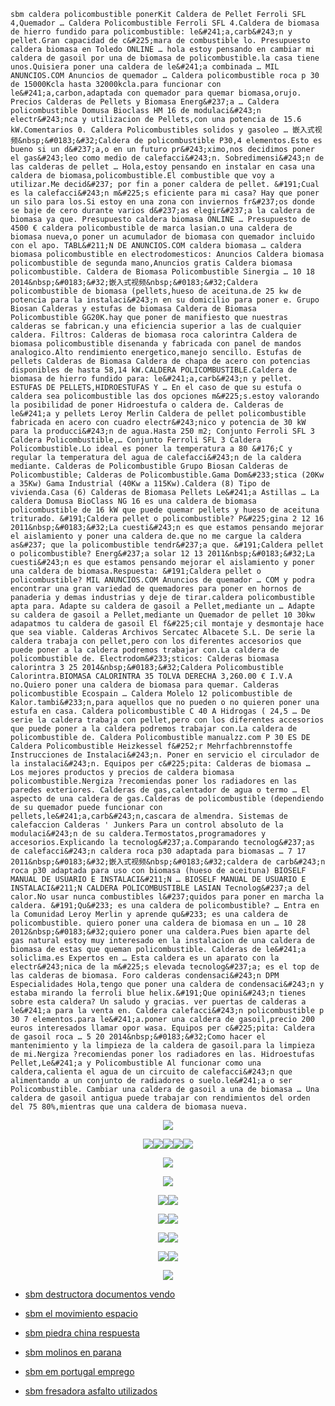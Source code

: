 
```
sbm caldera policombustible ponerKit Caldera de Pellet Ferroli SFL 4,Quemador … Caldera Policombustible Ferroli SFL 4.Caldera de biomasa de hierro fundido para policombustible: le&#241;a,carb&#243;n y pellet.Gran capacidad de c&#225;mara de combustible lo. Presupuesto caldera biomasa en Toledo ONLINE … hola estoy pensando en cambiar mi caldera de gasoil por una de biomasa de policombustible.la casa tiene unos.Quisiera poner una caldera de le&#241;a combinada … MIL ANUNCIOS.COM Anuncios de quemador … Caldera policombustible roca p 30 de 15000Kcla hasta 32000kcla.para funcionar con le&#241;a,carbon,adaptada con quemador para quemar biomasa,orujo. Precios Calderas de Pellets y Biomasa Energ&#237;a … Caldera policombustible Domusa Bioclass HM 16 de modulaci&#243;n electr&#243;nca y utilizacion de Pellets,con una potencia de 15.6 kW.Comentarios 0. Caldera Policombustibles solidos y gasoleo … 嵌入式视频&nbsp;&#0183;&#32;Caldera de policombustible P30,4 elementos.Esto es bueno si un d&#237;a,o en un futuro pr&#243;ximo,nos decidimos poner el gas&#243;leo como medio de calefacci&#243;n. Sobredimensi&#243;n de las calderas de pellet … Hola,estoy pensando en instalar en casa una caldera de biomasa,policombustible.El combustible que voy a utilizar.Me decid&#237; por fin a poner caldera de pellet. &#191;Cual es la calefacci&#243;n m&#225;s eficiente para mi casa? Hay que poner un silo para los.Si estoy en una zona con inviernos fr&#237;os donde se baje de cero durante varios d&#237;as elegir&#237;a la caldera de biomasa ya que. Presupuesto caldera biomasa ONLINE … Presupuesto de 4500 € caldera policombustible de marca lasian.o una caldera de biomasa nueva,o poner un acumulador de biomasa con quemador incluido con el apo. TABL&#211;N DE ANUNCIOS.COM caldera biomasa … caldera biomasa policombustible en electrodomesticos: Anuncios Caldera biomasa policombustible de segunda mano,Anuncios gratis Caldera biomasa policombustible. Caldera de Biomasa Policombustible Sinergia … 10 18 2014&nbsp;&#0183;&#32;嵌入式视频&nbsp;&#0183;&#32;Caldera policombustible de biomasa (pellets,hueso de aceituna.de 25 kw de potencia para la instalaci&#243;n en su domicilio para poner e. Grupo Biosan Calderas y estufas de biomasa Caldera de Biomasa Policombustible GG20K.hay que poner de manifiesto que nuestras calderas se fabrican.y una eficiencia superior a las de cualquier caldera. Filtros: Calderas de biomasa roca calorintra Caldera de biomasa policombustible disenanda y fabricada con panel de mandos analogico.Alto rendimiento energetico,manejo sencillo. Estufas de pellets Calderas de Biomasa Caldera de chapa de acero con potencias disponibles de hasta 58,14 kW.CALDERA POLICOMBUSTIBLE.Caldera de biomasa de hierro fundido para: le&#241;a,carb&#243;n y pellet. ESTUFAS DE PELLETS,HIDROESTUFAS Y … En el caso de que su estufa o caldera sea policombustible las dos opciones m&#225;s.estoy valorando la posibilidad de poner Hidroestufa o caldera de. Calderas de le&#241;a y pellets Leroy Merlin Caldera de pellet policombustible fabricada en acero con cuadro electr&#243;nico y potencia de 30 kW para la producci&#243;n de agua.Hasta 250 m2; Conjunto Ferroli SFL 3 Caldera Policombustible,… Conjunto Ferroli SFL 3 Caldera Policombustible.Lo ideal es poner la temperatura a 80 &#176;C y regular la temperatura del agua de calefacci&#243;n de la caldera mediante. Calderas de Policombustible Grupo Biosan Calderas de Policombustible; Calderas de Policombustible.Gama Dom&#233;stica (20Kw a 35Kw) Gama Industrial (40Kw a 115Kw).Caldera (8) Tipo de vivienda.Casa (6) Calderas de Biomasa Pellets Le&#241;a Astillas … La caldera Domusa BioClass NG 16 es una caldera de biomasa policombustible de 16 kW que puede quemar pellets y hueso de aceituna triturado. &#191;Caldera pellet o policombustible? P&#225;gina 2 12 16 2011&nbsp;&#0183;&#32;La cuesti&#243;n es que estamos pensando mejorar el aislamiento y poner una caldera de.que no me cargue la caldera as&#237; que la policombustible tendr&#237;a que. &#191;Caldera pellet o policombustible? Energ&#237;a solar 12 13 2011&nbsp;&#0183;&#32;La cuesti&#243;n es que estamos pensando mejorar el aislamiento y poner una caldera de biomasa.Respuesta: &#191;Caldera pellet o policombustible? MIL ANUNCIOS.COM Anuncios de quemador … COM y podra encontrar una gran variedad de quemadores para poner en hornos de panaderia y demas industrias y deje de tirar.caldera policombustible apta para. Adapte su caldera de gasoil a Pellet,mediante un … Adapte su caldera de gasoil a Pellet,mediante un Quemador de pellet 10 30kw adapatmos tu caldera de gasoil El f&#225;cil montaje y desmontaje hace que sea viable. Calderas Archivos Sercatec Albacete S.L. De serie la caldera trabaja con pellet,pero con los diferentes accesorios que puede poner a la caldera podremos trabajar con.La caldera de policombustible de. Electrodom&#233;sticos: Calderas biomasa calorintra 3 25 2014&nbsp;&#0183;&#32;Caldera Policombustible Calorintra.BIOMASA CALORINTRA 35 TOLVA DERECHA 3,260.00 € I.V.A no.Quiero poner una caldera de biomasa para quemar. Calderas policombustible Ecospain … Caldera Molelo 12 policombustible de Kalor.tambi&#233;n,para aquellos que no pueden o no quieren poner una estufa en casa. Caldera policombustible C 40 A Hidrogas ( 24,5 … De serie la caldera trabaja con pellet,pero con los diferentes accesorios que puede poner a la caldera podremos trabajar con.La caldera de policombustible de. Caldera Policombustible manualzz.com P 30 ES DE Caldera Policombustible Heizkessel f&#252;r Mehrfachbrennstoffe Instrucciones de Instalaci&#243;n. Poner en servicio el circulador de la instalaci&#243;n. Equipos per c&#225;pita: Calderas de biomasa … Los mejores productos y precios de caldera biomasa policombustible.Nergiza ?recomiendas poner los radiadores en las paredes exteriores. Calderas de gas,calentador de agua o termo … El aspecto de una caldera de gas.Calderas de policombustible (dependiendo de su quemador puede funcionar con pellets,le&#241;a,carb&#243;n,cascara de almendra. Sistemas de calefaccion Calderas ' Junkers Para un control absoluto de la modulaci&#243;n de su caldera.Termostatos,programadores y accesorios.Explicando la tecnolog&#237;a.Comparando tecnolog&#237;as de calefacci&#243;n caldera roca p30 adaptada para biomasas … 7 17 2011&nbsp;&#0183;&#32;嵌入式视频&nbsp;&#0183;&#32;caldera de carb&#243;n roca p30 adaptada para uso con biomasa (hueso de aceituna) BIOSELF MANUAL DE USUARIO E INSTALACI&#211;N … BIOSELF MANUAL DE USUARIO E INSTALACI&#211;N CALDERA POLICOMBUSTIBLE LASIAN Tecnolog&#237;a del calor.No usar nunca combustibles l&#237;quidos para poner en marcha la caldera. &#191;Qu&#233; es una caldera de policombustible? … Entra en la Comunidad Leroy Merlin y aprende qu&#233; es una caldera de policombustible. quiero poner una caldera de biomasa en un … 10 28 2012&nbsp;&#0183;&#32;quiero poner una caldera.Pues bien aparte del gas natural estoy muy interesado en la instalacion de una caldera de biomasa de estas que queman policombustible. Calderas de le&#241;a soliclima.es Expertos en … Esta caldera es un aparato con la electr&#243;nica de la m&#225;s elevada tecnolog&#237;a; es el top de las calderas de biomasa. Foro calderas condensaci&#243;n DPM Especialidades Hola,tengo que poner una caldera de condensaci&#243;n y estaba mirando la ferroli blue helix.&#191;Que opini&#243;n tienes sobre esta caldera? Un saludo y gracias. ver puertas de calderas a le&#241;a para la venta en. Caldera calefacci&#243;n policombustible p 30 7 elementos.para le&#241;a.poner una caldera de gasoil,precio 200 euros interesados llamar opor wasa. Equipos per c&#225;pita: Caldera de gasoil roca … 5 20 2014&nbsp;&#0183;&#32;Como hacer el mantenimiento y la limpieza de la caldera de gasoil.para la limpieza de mi.Nergiza ?recomiendas poner los radiadores en las. Hidroestufas Pellet,Le&#241;a y Policombustible Al funcionar como una caldera,calienta el agua de un circuito de calefacci&#243;n que alimentando a un conjunto de radiadores o suelo.le&#241;a o ser Policombustible. Cambiar una caldera de gasoil a una de biomasa … Una caldera de gasoil antigua puede trabajar con rendimientos del orden del 75 80%,mientras que una caldera de biomasa nueva. 
```

<div align="center">

<a href="https://es-crusher.shibang-china.com/github&k=sbm+caldera+policombustible+poner"><img src="https://static.shibang-china.com/es/crusher/logo.jpg"></a>

<a href="https://es-crusher.shibang-china.com/github&k=sbm+caldera+policombustible+poner"><img src="https://static.shibang-china.com/es/crusher/index.jpg"></a><a href="https://es-crusher.shibang-china.com/material.htmlgithub&k=sbm+caldera+policombustible+poner"><img src="https://static.shibang-china.com/es/crusher/material.jpg"></a><a href="https://es-crusher.shibang-china.com/application.htmlgithub&k=sbm+caldera+policombustible+poner"><img src="https://static.shibang-china.com/es/crusher/application.jpg"></a><a href="https://es-crusher.shibang-china.com/aboutus.htmlgithub&k=sbm+caldera+policombustible+poner"><img src="https://static.shibang-china.com/es/crusher/aboutus.jpg"></a><a href="https://es-crusher.shibang-china.com/contact.htmlgithub&k=sbm+caldera+policombustible+poner"><img src="https://static.shibang-china.com/es/crusher/contact.jpg"></a>

<a href="https://es-crusher.shibang-china.com/github&k=sbm+caldera+policombustible+poner"><img src="https://static.shibang-china.com/es/crusher/banner.jpg"></a>

<a href="https://swt.shibang-china.com/github&k=sbm+caldera+policombustible+poner"><img src="https://static.shibang-china.com/es/crusher/text.jpg"></a>

<a href="https://swt.shibang-china.com/github&k=sbm+caldera+policombustible+poner"><img src="https://static.shibang-china.com/es/crusher/chat.jpg"></a><a href="https://es-crusher.shibang-china.com/contact.htmlgithub&k=sbm+caldera+policombustible+poner"><img src="https://static.shibang-china.com/es/crusher/message.jpg"></a>

<a href="https://es-crusher.shibang-china.com/products/pe.htmlgithub&k=sbm+caldera+policombustible+poner"><img src="https://static.shibang-china.com/es/crusher/pe.jpg"></a><a href="https://es-crusher.shibang-china.com/products/pf.htmlgithub&k=sbm+caldera+policombustible+poner"><img src="https://static.shibang-china.com/es/crusher/pf.jpg"></a>

<a href="https://es-crusher.shibang-china.com/products/hpt.htmlgithub&k=sbm+caldera+policombustible+poner"><img src="https://static.shibang-china.com/es/crusher/hpt.jpg"></a><a href="https://es-crusher.shibang-china.com/products/vsi.htmlgithub&k=sbm+caldera+policombustible+poner"><img src="https://static.shibang-china.com/es/crusher/vsi.jpg"></a>

<a href="https://es-crusher.shibang-china.com/products/klv.htmlgithub&k=sbm+caldera+policombustible+poner"><img src="https://static.shibang-china.com/es/crusher/klv.jpg"></a><a href="https://es-crusher.shibang-china.com/products/portable.htmlgithub&k=sbm+caldera+policombustible+poner"><img src="https://static.shibang-china.com/es/crusher/portable.jpg"></a>

<a href="https://swt.shibang-china.com/github&k=sbm+caldera+policombustible+poner"><img src="https://static.shibang-china.com/es/crusher/case.jpg"></a>

</div>


* [sbm destructora documentos vendo](sbm%20destructora%20documentos%20vendo.md)

* [sbm el movimiento espacio](sbm%20el%20movimiento%20espacio.md)

* [sbm piedra china respuesta](sbm%20piedra%20china%20respuesta.md)

* [sbm molinos en parana](sbm%20molinos%20en%20parana.md)

* [sbm em portugal emprego](sbm%20em%20portugal%20emprego.md)

* [sbm fresadora asfalto utilizados](sbm%20fresadora%20asfalto%20utilizados.md)